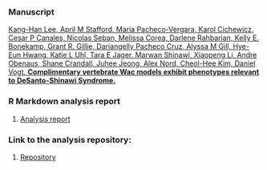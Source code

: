 ### Manuscript

[Kang-Han Lee, April M Stafford, Maria Pacheco-Vergara, Karol Cichewicz, Cesar P Canales, Nicolas Seban, Melissa Corea, Darlene Rahbarian, Kelly E. Bonekamp, Grant R. Gillie, Dariangelly Pacheco Cruz, Alyssa M Gill, Hye-Eun Hwang, Katie L Uhl, Tara E Jager, Marwan Shinawi, Xiaopeng Li, Andre Obenaus, Shane Crandall, Juhee Jeong, Alex Nord, Cheol-Hee Kim, Daniel Vogt.
 **Complimentary vertebrate Wac models exhibit phenotypes relevant to DeSanto-Shinawi Syndrome.**](https://)


### R Markdown analysis report
1. [Analysis report](https://nordneurogenomicslab.github.io/WAC_bulk_RNAseq/)     

### Link to the analysis repository: 
1. [Repository](https://github.com/NordNeurogenomicsLab/WAC_bulk_RNAseq/tree/main)    
